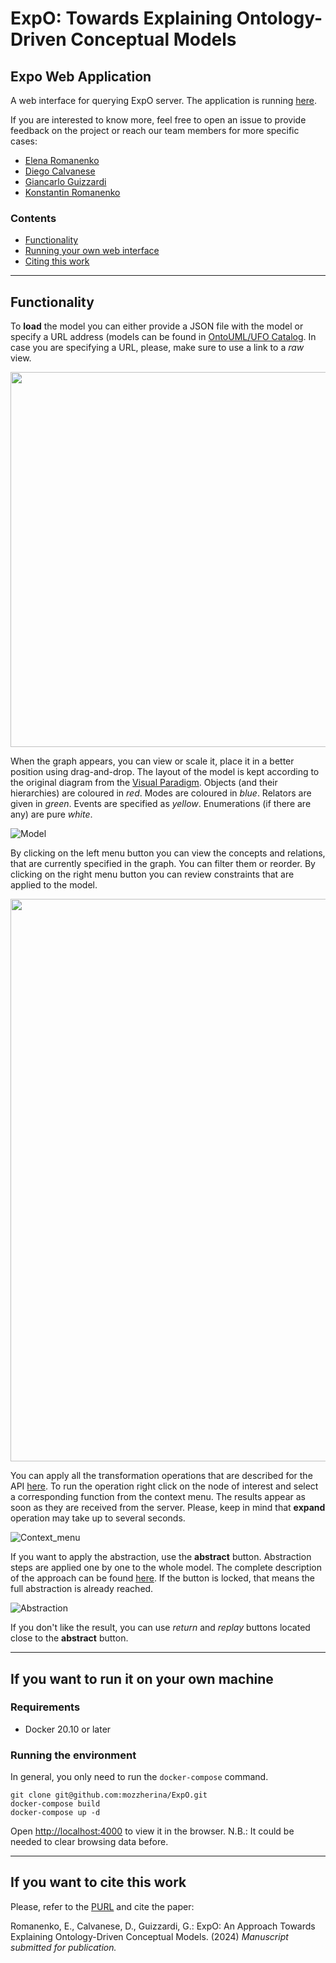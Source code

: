 # ExpO: Towards Explaining Ontology-Driven Conceptual Models

## Expo Web Application

A web interface for querying ExpO server. The application is running [here](https://expo.eng.unibz.it).

If you are interested to know more, feel free to open an issue to provide feedback on the project or reach our team members for more specific cases:

* [Elena Romanenko](https://github.com/mozzherina)
* [Diego Calvanese](http://www.inf.unibz.it/~calvanese/)
* [Giancarlo Guizzardi](https://people.utwente.nl/g.guizzardi)
* [Konstantin Romanenko](https://github.com/astricus)

### Contents

* [Functionality](#functionality)
* [Running your own web interface](#if-you-want-to-run-it-on-your-own-machine)
* [Citing this work](#if-you-want-to-cite-this-work)

___
## Functionality

To __load__ the model you can either provide a JSON file with the model or specify a URL address (models can be found in [OntoUML/UFO Catalog](https://github.com/OntoUML/ontouml-models).
In case you are specifying a URL, please, make sure to use a link to a _raw_ view.

<img src="https://github.com/mozzherina/ExpO/assets/39998083/edeb6c4e-6b96-42b6-943c-bfb9d0a16538"  width="600">

When the graph appears, you can view or scale it, place it in a better position using drag-and-drop. 
The layout of the model is kept according to the original diagram from the [Visual Paradigm](https://www.visual-paradigm.com/). 
Objects (and their hierarchies) are coloured in _red_. Modes are coloured in _blue_. Relators are given in _green_. Events are specified as _yellow_. 
Enumerations (if there are any) are pure _white_. 

![Model](https://github.com/mozzherina/ExpO/assets/39998083/48f89528-0d43-40eb-bada-a6104310825f)

By clicking on the left menu button you can view the concepts and relations, that are currently specified in the graph. You can filter them or reorder.
By clicking on the right menu button you can review constraints that are applied to the model.

<img src="https://github.com/mozzherina/ExpO/assets/39998083/74d1c945-5739-4078-8e28-064447ad4e17"  width="900">

You can apply all the transformation operations that are described for the API [here](https://github.com/mozzherina/expose). 
To run the operation right click on the node of interest and select a corresponding function from the context menu.
The results appear as soon as they are received from the server. Please, keep in mind that __expand__ operation may take up to several seconds.

![Context_menu](https://github.com/mozzherina/ExpO/assets/39998083/fb4b388b-2397-48ee-85a2-b711635328eb)

If you want to apply the abstraction, use the __abstract__ button. Abstraction steps are applied one by one to the whole model. 
The complete description of the approach can be found [here](https://link.springer.com/chapter/10.1007/978-3-031-05760-1_22).
If the button is locked, that means the full abstraction is already reached. 

![Abstraction](https://github.com/mozzherina/ExpO/assets/39998083/bdedc89c-9d72-4013-a8cd-de075c8195a2)

If you don't like the result, you can use _return_ and _replay_ buttons located close to the __abstract__ button.

___
## If you want to run it on your own machine

### Requirements
* Docker 20.10 or later

### Running the environment
In general, you only need to run the `docker-compose` command. 

```shell script
git clone git@github.com:mozzherina/ExpO.git
docker-compose build
docker-compose up -d
```

Open [http://localhost:4000](http://localhost:4000) to view it in the browser. N.B.: It could be needed to clear browsing data before.

___
## If you want to cite this work

Please, refer to the [PURL](https://w3id.org/ExpO) and
cite the paper: 

Romanenko, E., Calvanese, D., Guizzardi, G.: ExpO: An Approach Towards Explaining Ontology-Driven Conceptual Models. (2024) _Manuscript submitted for publication._
